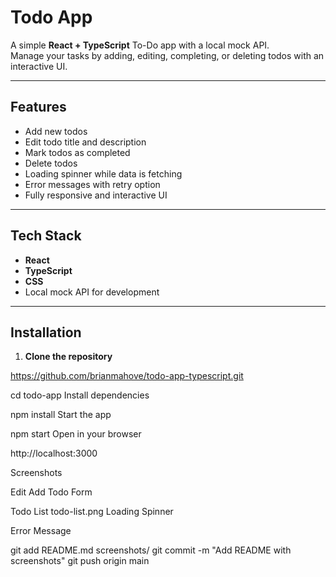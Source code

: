 # Todo App

A simple **React + TypeScript** To-Do app with a local mock API.  
Manage your tasks by adding, editing, completing, or deleting todos with an interactive UI.

---

## Features

- Add new todos  
- Edit todo title and description  
- Mark todos as completed  
- Delete todos  
- Loading spinner while data is fetching  
- Error messages with retry option  
- Fully responsive and interactive UI

---

## Tech Stack

- **React**  
- **TypeScript**  
- **CSS**  
- Local mock API for development

---

## Installation

1. **Clone the repository**

https://github.com/brianmahove/todo-app-typescript.git

cd todo-app
Install dependencies

npm install
Start the app

npm start
Open in your browser

http://localhost:3000


Screenshots

Edit
Add Todo Form

Todo List
todo-list.png
Loading Spinner

Error Message


git add README.md screenshots/
git commit -m "Add README with screenshots"
git push origin main

